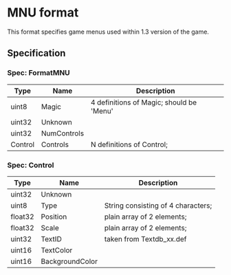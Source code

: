 # MNU format
This format specifies game menus used within 1.3 version of the game.

## Specification

### Spec: FormatMNU

| Type | Name | Description |
| ---- | ---- | ----------- |
| uint8 | Magic | 4 definitions of Magic; should be 'Menu' |
| uint32 | Unknown |  |
| uint32 | NumControls |  |
| Control | Controls | N definitions of Control;  |
### Spec: Control

| Type | Name | Description |
| ---- | ---- | ----------- |
| uint32 | Unknown |  |
| uint8 | Type | String consisting of 4 characters;  |
| float32 | Position | plain array of 2 elements;  |
| float32 | Scale | plain array of 2 elements;  |
| uint32 | TextID | taken from Textdb_xx.def |
| uint16 | TextColor |  |
| uint16 | BackgroundColor |  |

